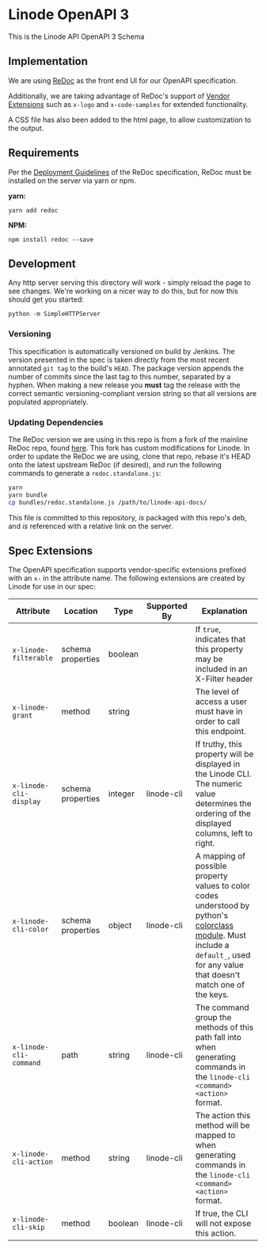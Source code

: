 # Linode OpenAPI 3

This is the Linode API OpenAPI 3 Schema

## Implementation

We are using [ReDoc](https://github.com/Rebilly/ReDoc) as the front end
UI for our OpenAPI specification.

Additionally, we are taking advantage of ReDoc's support of
[Vendor Extensions](https://github.com/Rebilly/ReDoc/blob/master/docs/redoc-vendor-extensions.md)
such as `x-logo` and `x-code-samples` for extended functionality.

A CSS file has also been added to the html page, to allow customization to the
output.

## Requirements

Per the [Deployment
Guidelines](https://github.com/Rebilly/ReDoc#deployment) of the ReDoc
specification, ReDoc must be installed on the server via yarn or npm.

**yarn:**
```
yarn add redoc
```

**NPM:**
```
npm install redoc --save
```

## Development

Any http server serving this directory will work - simply reload the page to
see changes.  We're working on a nicer way to do this, but for now this should
get you started:

```shell
python -m SimpleHTTPServer
```

### Versioning

This specification is automatically versioned on build by Jenkins.  The version
presented in the spec is taken directly from the most recent annotated `git tag`
to the build's `HEAD`.  The package version appends the number of commits since
the last tag to this number, separated by a hyphen.  When making a new release
you **must** tag the release with the correct semantic versioning-compliant
version string so that all versions are populated appropriately.

### Updating Dependencies

The ReDoc version we are using in this repo is from a fork of the mainline ReDoc
repo, found [here](https://github.com/dnknapp/ReDoc).  This fork has custom
modifications for Linode.  In order to update the ReDoc we are using, clone that
repo, rebase it's HEAD onto the latest upstream ReDoc (if desired), and run the
following commands to generate a `redoc.standalone.js`:

```bash
yarn
yarn bundle
cp bundles/redoc.standalone.js /path/to/linode-api-docs/
```

This file _is_ committed to this repository, _is_ packaged with this repo's deb,
and _is_ referenced with a relative link on the server.

## Spec Extensions

The OpenAPI specification supports vendor-specific extensions prefixed with an
`x-` in the attribute name.  The following extensions are created by Linode for
use in our spec:

Attribute | Location | Type | Supported By | Explanation
---|---|---|---|---
`x-linode-filterable` | schema properties | boolean | | If `true`, indicates that this property may be included in an X-Filter header
`x-linode-grant` | method | string | | The level of access a user must have in order to call this endpoint.
`x-linode-cli-display` | schema properties | integer | linode-cli | If truthy, this property will be displayed in the Linode CLI.  The numeric value determines the ordering of the displayed columns, left to right.
`x-linode-cli-color` | schema properties | object | linode-cli | A mapping of possible property values to color codes understood by python's [colorclass module](https://pypi.python.org/pypi/colorclass).  Must include a `default_`, used for any value that doesn't match one of the keys.
`x-linode-cli-command` | path | string | linode-cli | The command group the methods of this path fall into when generating commands in the `linode-cli <command> <action>` format.
`x-linode-cli-action` | method | string | linode-cli | The action this method will be mapped to when generating commands in the `linode-cli <command> <action>` format.
`x-linode-cli-skip` | method | boolean | linode-cli | If true, the CLI will not expose this action.
